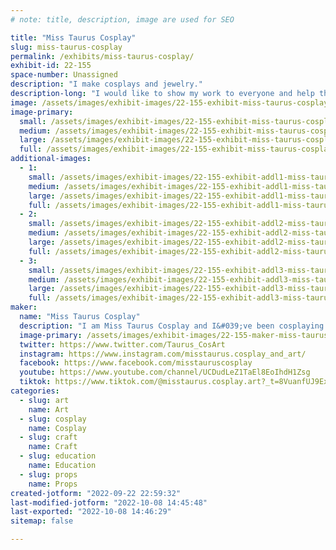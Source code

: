```yaml
---
# note: title, description, image are used for SEO

title: "Miss Taurus Cosplay"
slug: miss-taurus-cosplay
permalink: /exhibits/miss-taurus-cosplay/
exhibit-id: 22-155
space-number: Unassigned
description: "I make cosplays and jewelry."
description-long: "I would like to show my work to everyone and help them answer their questions!"
image: /assets/images/exhibit-images/22-155-exhibit-miss-taurus-cosplay-inbound967881834-large.jpg
image-primary: 
  small: /assets/images/exhibit-images/22-155-exhibit-miss-taurus-cosplay-inbound967881834-small.jpg
  medium: /assets/images/exhibit-images/22-155-exhibit-miss-taurus-cosplay-inbound967881834-medium.jpg
  large: /assets/images/exhibit-images/22-155-exhibit-miss-taurus-cosplay-inbound967881834-large.jpg
  full: /assets/images/exhibit-images/22-155-exhibit-miss-taurus-cosplay-inbound967881834-full.jpg
additional-images: 
  - 1:
    small: /assets/images/exhibit-images/22-155-exhibit-addl1-miss-taurus-cosplay-miss-taur-small.jpg
    medium: /assets/images/exhibit-images/22-155-exhibit-addl1-miss-taurus-cosplay-miss-taur-medium.jpg
    large: /assets/images/exhibit-images/22-155-exhibit-addl1-miss-taurus-cosplay-miss-taur-large.jpg
    full: /assets/images/exhibit-images/22-155-exhibit-addl1-miss-taurus-cosplay-miss-taur-full.jpg
  - 2:
    small: /assets/images/exhibit-images/22-155-exhibit-addl2-miss-taurus-cosplay-miss-taur4-44-56-small.jpg
    medium: /assets/images/exhibit-images/22-155-exhibit-addl2-miss-taurus-cosplay-miss-taur4-44-56-medium.jpg
    large: /assets/images/exhibit-images/22-155-exhibit-addl2-miss-taurus-cosplay-miss-taur4-44-56-large.jpg
    full: /assets/images/exhibit-images/22-155-exhibit-addl2-miss-taurus-cosplay-miss-taur4-44-56-full.jpg
  - 3:
    small: /assets/images/exhibit-images/22-155-exhibit-addl3-miss-taurus-cosplay-miss-taur2-44-92-small.jpg
    medium: /assets/images/exhibit-images/22-155-exhibit-addl3-miss-taurus-cosplay-miss-taur2-44-92-medium.jpg
    large: /assets/images/exhibit-images/22-155-exhibit-addl3-miss-taurus-cosplay-miss-taur2-44-92-large.jpg
    full: /assets/images/exhibit-images/22-155-exhibit-addl3-miss-taurus-cosplay-miss-taur2-44-92-full.jpg
maker: 
  name: "Miss Taurus Cosplay"
  description: "I am Miss Taurus Cosplay and I&#039;ve been cosplaying for 9 years. I love creating challenging and interesting costume from anime, comics etc. I do alot of tutorials for those who wish to start cosplaying. I also love competing as well is just my passion! I &#039;ve won over 20+ over the years and while competing I&#039;ve made friends. It&#039;s just an amazing community!"
  image-primary: /assets/images/exhibit-images/22-155-maker-miss-taurus-cosplay-inbound1617151689-medium.jpg
  twitter: https://www.twitter.com/Taurus_CosArt
  instagram: https://www.instagram.com/misstaurus.cosplay_and_art/
  facebook: https://www.facebook.com/misstauruscosplay
  youtube: https://www.youtube.com/channel/UCDudLeZ1TaEl8EoIhdH1Zsg
  tiktok: https://www.tiktok.com/@misstaurus.cosplay.art?_t=8VuanfUJ9Ex&_r=1
categories: 
  - slug: art
    name: Art
  - slug: cosplay
    name: Cosplay
  - slug: craft
    name: Craft
  - slug: education
    name: Education
  - slug: props
    name: Props
created-jotform: "2022-09-22 22:59:32"
last-modified-jotform: "2022-10-08 14:45:48"
last-exported: "2022-10-08 14:46:29"
sitemap: false

---
```

